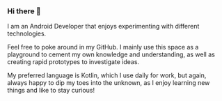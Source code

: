 ### Hi there 👋

I am an Android Developer that enjoys experimenting with different technologies.

Feel free to poke around in my GitHub. I mainly use this space as a playground to cement my own knowledge and understanding, as well as creating rapid prototypes to investigate ideas.

My preferred language is Kotlin, which I use daily for work, but again, always happy to dip my toes into the unknown, as I enjoy learning new things and like to stay curious!
